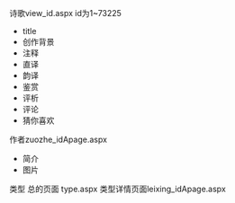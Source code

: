 诗歌view_id.aspx
id为1~73225
* title
* 创作背景
* 注释
* 直译
* 韵译
* 鉴赏
* 评析
* 评论
* 猜你喜欢

作者zuozhe_idApage.aspx
* 简介
* 图片

类型 总的页面 type.aspx
类型详情页面leixing_idApage.aspx
